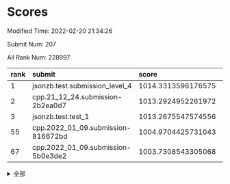 # Scores

Modified Time: 2022-02-20 21:34:26

Submit Num: 207

All Rank Num: 228997

| rank |               submit               |       score        |       sigma        | pk_num |
| :--- | :--------------------------------- | :----------------- | :----------------- | :----- |
| 1    | jsonzb.test.submission_level_4     | 1014.3313596176575 | 0.8513168350710106 | 4424   |
| 2    | cpp.21_12_24.submission-2b2ea0d7   | 1013.2924952261972 | 0.795762185558969  | 4426   |
| 3    | jsonzb.test.test_1                 | 1013.2675547574556 | 0.7918097092501007 | 4428   |
| 55   | cpp.2022_01_09.submission-816672bd | 1004.9704425731043 | 0.7150114092574615 | 4422   |
| 67   | cpp.2022_01_09.submission-5b0e3de2 | 1003.7308543305068 | 0.7297694487752702 | 4428   |


<details>
<summary>全部</summary>

| rank |                 submit                 |       score        |       sigma        | pk_num |
| :--- | :------------------------------------- | :----------------- | :----------------- | :----- |
| 1    | jsonzb.test.submission_level_4         | 1014.3313596176575 | 0.8513168350710106 | 4424   |
| 2    | cpp.21_12_24.submission-2b2ea0d7       | 1013.2924952261972 | 0.795762185558969  | 4426   |
| 3    | jsonzb.test.test_1                     | 1013.2675547574556 | 0.7918097092501007 | 4428   |
| 4    | gobigger.level_3.submission_level_3_4  | 1011.1974089284703 | 0.7593751398020508 | 4418   |
| 5    | gobigger.level_3.submission_level_3_9  | 1011.1789951761968 | 0.7550527458350804 | 4431   |
| 6    | gobigger.level_3.submission_level_3_22 | 1011.0524431741142 | 0.7579450711399467 | 4423   |
| 7    | gobigger.level_3.submission_level_3_11 | 1010.9897236251544 | 0.7506288427465776 | 4420   |
| 8    | gobigger.level_3.submission_level_3_44 | 1010.9695146195933 | 0.7706934754346744 | 4426   |
| 9    | gobigger.level_3.submission_level_3_32 | 1010.8651037079125 | 0.7564092560793751 | 4425   |
| 10   | gobigger.level_3.submission_level_3_42 | 1010.7929644631429 | 0.7833035570458544 | 4431   |
| 11   | gobigger.level_3.submission_level_3_31 | 1010.7823636296414 | 0.7466597651590667 | 4428   |
| 12   | gobigger.level_3.submission_level_3_0  | 1010.7649305392076 | 0.8073468252503367 | 4423   |
| 13   | gobigger.level_3.submission_level_3_1  | 1010.7430667305767 | 0.7780058855916043 | 4423   |
| 14   | gobigger.level_3.submission_level_3_46 | 1010.6887164720065 | 0.7832071458054962 | 4427   |
| 15   | gobigger.level_3.submission_level_3_19 | 1010.6330779260463 | 0.7885084159267615 | 4429   |
| 16   | gobigger.level_3.submission_level_3_14 | 1010.6100376130888 | 0.771042081770713  | 4430   |
| 17   | gobigger.level_3.submission_level_3_29 | 1010.5327173992423 | 0.7643357786434395 | 4428   |
| 18   | gobigger.level_3.submission_level_3_28 | 1010.5007514486028 | 0.7459592982637002 | 4426   |
| 19   | gobigger.level_3.submission_level_3_2  | 1010.4821040406073 | 0.758544792198158  | 4427   |
| 20   | gobigger.level_3.submission_level_3_33 | 1010.4755969398428 | 0.7623907118232509 | 4426   |
| 21   | gobigger.level_3.submission_level_3_40 | 1010.393039044144  | 0.7540923547368734 | 4430   |
| 22   | gobigger.level_3.submission_level_3_48 | 1010.2838418757137 | 0.771945879984697  | 4422   |
| 23   | gobigger.level_3.submission_level_3_8  | 1010.1521940090922 | 0.7749885988982683 | 4422   |
| 24   | gobigger.level_3.submission_level_3_18 | 1010.1257162642831 | 0.7574283098533585 | 4427   |
| 25   | gobigger.level_3.submission_level_3_37 | 1010.0741340927635 | 0.7694261089952057 | 4424   |
| 26   | gobigger.level_3.submission_level_3_35 | 1010.0722990972431 | 0.7732857908466146 | 4423   |
| 27   | gobigger.level_3.submission_level_3_17 | 1010.0708230021562 | 0.7352845222142502 | 4421   |
| 28   | gobigger.level_3.submission_level_3_15 | 1010.0673660801829 | 0.7548265172431441 | 4425   |
| 29   | gobigger.level_3.submission_level_3_43 | 1010.0483739893431 | 0.7826111265539912 | 4430   |
| 30   | gobigger.level_3.submission_level_3_26 | 1009.9586498966697 | 0.7680851974831835 | 4431   |
| 31   | gobigger.level_3.submission_level_3_30 | 1009.9578367111997 | 0.7628105482550874 | 4421   |
| 32   | gobigger.level_3.submission_level_3_39 | 1009.9327013958856 | 0.7684524879150675 | 4425   |
| 33   | gobigger.level_3.submission_level_3_25 | 1009.8197821865166 | 0.7492134266626563 | 4427   |
| 34   | gobigger.level_3.submission_level_3_5  | 1009.8017851873834 | 0.7698471498235353 | 4427   |
| 35   | gobigger.level_3.submission_level_3_10 | 1009.7850323698553 | 0.7584358220345301 | 4425   |
| 36   | gobigger.level_3.submission_level_3_6  | 1009.7765419373693 | 0.754968362458676  | 4423   |
| 37   | gobigger.level_3.submission_level_3_27 | 1009.7515876069741 | 0.7396360834777684 | 4425   |
| 38   | gobigger.level_3.submission_level_3_38 | 1009.7333010331738 | 0.7921864667553923 | 4424   |
| 39   | gobigger.level_3.submission_level_3_47 | 1009.6581460184136 | 0.7364975199140084 | 4425   |
| 40   | gobigger.level_3.submission_level_3_24 | 1009.6262510483175 | 0.7724403523519253 | 4426   |
| 41   | gobigger.level_3.submission_level_3_16 | 1009.4767192965761 | 0.755173163548312  | 4430   |
| 42   | gobigger.level_3.submission_level_3_3  | 1009.4663177392359 | 0.7441457309744498 | 4429   |
| 43   | gobigger.level_3.submission_level_3_13 | 1009.4246933000524 | 0.7547123437956617 | 4424   |
| 44   | gobigger.level_3.submission_level_3_36 | 1009.0231325899705 | 0.7420454217699045 | 4423   |
| 45   | gobigger.level_3.submission_level_3_34 | 1008.9652718383851 | 0.7381120161017884 | 4422   |
| 46   | gobigger.level_3.submission_level_3_49 | 1008.8690434996311 | 0.7571786212245822 | 4428   |
| 47   | gobigger.level_3.submission_level_3_41 | 1008.8250098225321 | 0.7595216909503235 | 4423   |
| 48   | gobigger.level_3.submission_level_3_20 | 1008.7124022605501 | 0.7389401473243256 | 4424   |
| 49   | gobigger.level_3.submission_level_3_23 | 1008.6148127173354 | 0.7515151078559068 | 4423   |
| 50   | gobigger.level_3.submission_level_3_45 | 1008.3713432844106 | 0.7657331410520981 | 4423   |
| 51   | gobigger.level_3.submission_level_3_21 | 1008.3407553461299 | 0.7293932693424285 | 4426   |
| 52   | gobigger.level_3.submission_level_3_12 | 1008.1441722455861 | 0.7497792569763838 | 4427   |
| 53   | gobigger.level_3.submission_level_3_7  | 1008.0902676329189 | 0.7387794661966085 | 4422   |
| 54   | gobigger.level_1.submission_level_1_2  | 1005.4850458615268 | 0.7268708464392782 | 4426   |
| 55   | cpp.2022_01_09.submission-816672bd     | 1004.9704425731043 | 0.7150114092574615 | 4422   |
| 56   | gobigger.level_1.submission_level_1_31 | 1004.9592977653527 | 0.7374895106819459 | 4427   |
| 57   | gobigger.level_1.submission_level_1_41 | 1004.7245916447214 | 0.7199287022634108 | 4425   |
| 58   | gobigger.level_1.submission_level_1_43 | 1004.5267230323966 | 0.7343376495685339 | 4423   |
| 59   | gobigger.level_1.submission_level_1_47 | 1004.0237632952833 | 0.7115629988196844 | 4424   |
| 60   | gobigger.level_1.submission_level_1_6  | 1004.0220051790394 | 0.7247119066780451 | 4423   |
| 61   | gobigger.level_1.submission_level_1_4  | 1004.0103195019217 | 0.7229811642061978 | 4427   |
| 62   | gobigger.level_1.submission_level_1_15 | 1003.9320956218803 | 0.7164138711929089 | 4425   |
| 63   | gobigger.level_1.submission_level_1_11 | 1003.8750331943974 | 0.7236233039234228 | 4425   |
| 64   | gobigger.level_1.submission_level_1_26 | 1003.8742045240697 | 0.7297590754867944 | 4427   |
| 65   | gobigger.level_1.submission_level_1_44 | 1003.809070755903  | 0.7149037119801528 | 4423   |
| 66   | gobigger.level_1.submission_level_1_16 | 1003.751868696799  | 0.711815713741686  | 4428   |
| 67   | cpp.2022_01_09.submission-5b0e3de2     | 1003.7308543305068 | 0.7297694487752702 | 4428   |
| 68   | gobigger.level_1.submission_level_1_18 | 1003.72651619084   | 0.7272398464742239 | 4429   |
| 69   | gobigger.level_1.submission_level_1_5  | 1003.6728484779293 | 0.7233415193837955 | 4424   |
| 70   | gobigger.level_1.submission_level_1_45 | 1003.5309643420534 | 0.7108387680439777 | 4423   |
| 71   | gobigger.level_1.submission_level_1_8  | 1003.4723170914639 | 0.7259784867317322 | 4422   |
| 72   | gobigger.level_1.submission_level_1_13 | 1003.4570453058794 | 0.7129790826616348 | 4428   |
| 73   | gobigger.level_1.submission_level_1_46 | 1003.3244815456803 | 0.714972575301651  | 4424   |
| 74   | gobigger.level_1.submission_level_1_48 | 1003.2771289124062 | 0.7072548709997992 | 4425   |
| 75   | gobigger.level_1.submission_level_1_37 | 1003.2527073109926 | 0.716660485490538  | 4423   |
| 76   | gobigger.level_1.submission_level_1_40 | 1003.2362391407202 | 0.7156099629973708 | 4424   |
| 77   | gobigger.level_1.submission_level_1_21 | 1003.2357528670376 | 0.703118998181004  | 4427   |
| 78   | gobigger.level_1.submission_level_1_32 | 1003.1792173346084 | 0.7172872319209989 | 4423   |
| 79   | gobigger.level_1.submission_level_1_42 | 1003.1788486958088 | 0.7144778118039327 | 4429   |
| 80   | gobigger.level_1.submission_level_1_17 | 1003.1748239081186 | 0.7088296970028362 | 4421   |
| 81   | gobigger.level_1.submission_level_1_14 | 1003.1475087241885 | 0.7178326722505657 | 4421   |
| 82   | gobigger.level_1.submission_level_1_10 | 1003.0738296659991 | 0.7270023106003223 | 4424   |
| 83   | gobigger.level_1.submission_level_1_36 | 1003.047472086531  | 0.7190692174139421 | 4431   |
| 84   | gobigger.level_1.submission_level_1_25 | 1002.959555524254  | 0.7117343200282796 | 4425   |
| 85   | gobigger.level_1.submission_level_1_22 | 1002.9535817421709 | 0.7172305538053064 | 4425   |
| 86   | gobigger.level_1.submission_level_1_35 | 1002.9453942670517 | 0.7167580737832958 | 4426   |
| 87   | gobigger.level_1.submission_level_1_0  | 1002.9339056506248 | 0.718252883829975  | 4421   |
| 88   | gobigger.level_1.submission_level_1_39 | 1002.9326905382044 | 0.7161431657532602 | 4428   |
| 89   | gobigger.level_1.submission_level_1_27 | 1002.9042637667476 | 0.7258441872739044 | 4425   |
| 90   | gobigger.level_1.submission_level_1_38 | 1002.8933703937245 | 0.7232704372610045 | 4424   |
| 91   | gobigger.level_1.submission_level_1_23 | 1002.8634109974508 | 0.7044509491461174 | 4426   |
| 92   | gobigger.level_1.submission_level_1_34 | 1002.8608884944481 | 0.704590674213383  | 4423   |
| 93   | gobigger.level_1.submission_level_1_7  | 1002.7712446696072 | 0.7132047919949049 | 4416   |
| 94   | gobigger.level_1.submission_level_1_24 | 1002.7491675724731 | 0.7153645118358356 | 4427   |
| 95   | gobigger.level_1.submission_level_1_20 | 1002.703845253872  | 0.714482411465345  | 4425   |
| 96   | gobigger.level_1.submission_level_1_19 | 1002.6837099179398 | 0.7098719282127449 | 4422   |
| 97   | gobigger.level_1.submission_level_1_30 | 1002.6731875482479 | 0.7074131554118097 | 4423   |
| 98   | gobigger.level_1.submission_level_1_12 | 1002.6484281115996 | 0.7142034745318049 | 4423   |
| 99   | gobigger.level_1.submission_level_1_9  | 1002.6437594350305 | 0.712443230589393  | 4423   |
| 100  | gobigger.level_1.submission_level_1_49 | 1002.5542778073735 | 0.7152104322493483 | 4428   |
| 101  | gobigger.level_1.submission_level_1_3  | 1002.5167224493628 | 0.7109923264939092 | 4427   |
| 102  | gobigger.level_1.submission_level_1_33 | 1002.1583705467712 | 0.7157049715121755 | 4425   |
| 103  | gobigger.level_1.submission_level_1_29 | 1002.1261747660734 | 0.704034665115901  | 4420   |
| 104  | gobigger.level_1.submission_level_1_28 | 1001.3371192136112 | 0.7115673589566002 | 4425   |
| 105  | gobigger.level_1.submission_level_1_1  | 1001.0633593294026 | 0.7064792703437951 | 4425   |
| 106  | gobigger.random.submission_random_12   | 997.4597609204897  | 0.7094145767811117 | 4428   |
| 107  | gobigger.random.submission_random_10   | 997.4310999530575  | 0.6981903366502606 | 4425   |
| 108  | gobigger.random.submission_random_29   | 997.0689362583868  | 0.7024364645171791 | 4426   |
| 109  | gobigger.random.submission_random_28   | 996.890033938462   | 0.7135476148333332 | 4424   |
| 110  | gobigger.random.submission_random_22   | 996.8363370729905  | 0.7114124040368395 | 4421   |
| 111  | gobigger.random.submission_random_8    | 996.7016933087074  | 0.7039396375766119 | 4427   |
| 112  | gobigger.random.submission_random_1    | 996.3862242803879  | 0.7034325359725377 | 4424   |
| 113  | gobigger.random.submission_random_15   | 996.3618481405981  | 0.6973917623982091 | 4425   |
| 114  | gobigger.random.submission_random_33   | 996.3560428349575  | 0.7139151228128803 | 4422   |
| 115  | gobigger.random.submission_random_49   | 996.3467990781902  | 0.6928674864649257 | 4423   |
| 116  | gobigger.random.submission_random_5    | 996.3391086089144  | 0.7086256587910638 | 4428   |
| 117  | gobigger.random.submission_random_24   | 996.2404813672011  | 0.7124127863264068 | 4419   |
| 118  | gobigger.random.submission_random_17   | 996.229195158529   | 0.7053929735690307 | 4426   |
| 119  | gobigger.random.submission_random_11   | 996.210102187677   | 0.7201598183628968 | 4421   |
| 120  | gobigger.random.submission_random_23   | 996.2084580303622  | 0.7003545447026283 | 4428   |
| 121  | gobigger.random.submission_random_30   | 996.1788477328058  | 0.707431571408371  | 4422   |
| 122  | gobigger.random.submission_random_43   | 996.0655299897128  | 0.7252427012708753 | 4425   |
| 123  | gobigger.random.submission_random_46   | 996.0571226407061  | 0.7166794945142224 | 4425   |
| 124  | gobigger.random.submission_random_32   | 996.0497464901399  | 0.7232111448775876 | 4426   |
| 125  | gobigger.random.submission_random_19   | 996.0493618834804  | 0.7035866370787822 | 4429   |
| 126  | gobigger.random.submission_random_25   | 996.0038006633819  | 0.7126198110884094 | 4426   |
| 127  | gobigger.random.submission_random_38   | 995.8499351302384  | 0.717276438177931  | 4425   |
| 128  | gobigger.random.submission_random_44   | 995.8327820788727  | 0.7107402956654914 | 4430   |
| 129  | gobigger.random.submission_random_45   | 995.8090474580661  | 0.7193204248931016 | 4428   |
| 130  | gobigger.random.submission_random_13   | 995.7832094420055  | 0.71016523871707   | 4428   |
| 131  | gobigger.random.submission_random_31   | 995.7556143215515  | 0.7170730325946444 | 4419   |
| 132  | gobigger.random.submission_random_9    | 995.7376986953143  | 0.7078077050571281 | 4424   |
| 133  | gobigger.random.submission_random_18   | 995.7364055634476  | 0.7098579892323406 | 4428   |
| 134  | gobigger.random.submission_random_26   | 995.7313907768853  | 0.708835716557614  | 4425   |
| 135  | gobigger.random.submission_random_42   | 995.7104787559923  | 0.7102156093492746 | 4427   |
| 136  | gobigger.random.submission_random_36   | 995.7016043120896  | 0.7071400942869934 | 4424   |
| 137  | gobigger.random.submission_random_27   | 995.6982639237561  | 0.7037592303554343 | 4430   |
| 138  | gobigger.random.submission_random_40   | 995.6411374705635  | 0.7127317131697252 | 4424   |
| 139  | gobigger.random.submission_random_6    | 995.63785904602    | 0.7222754159846637 | 4426   |
| 140  | gobigger.random.submission_random_47   | 995.6347150869503  | 0.7193993114312389 | 4422   |
| 141  | gobigger.random.submission_random_7    | 995.5815536758076  | 0.702046574914241  | 4427   |
| 142  | gobigger.random.submission_random_16   | 995.5768058733775  | 0.7099244690682556 | 4421   |
| 143  | gobigger.random.submission_random_14   | 995.505083069424   | 0.7105956046968676 | 4422   |
| 144  | gobigger.random.submission_random_2    | 995.4285988674268  | 0.710227353799603  | 4425   |
| 145  | gobigger.random.submission_random_21   | 995.4195704753015  | 0.7087048976740489 | 4422   |
| 146  | gobigger.random.submission_random_0    | 995.3404705735944  | 0.696091072648266  | 4429   |
| 147  | gobigger.random.submission_random_37   | 995.3119601285737  | 0.7221272887080176 | 4427   |
| 148  | gobigger.random.submission_random_48   | 995.3042756854052  | 0.7115638051806576 | 4427   |
| 149  | gobigger.random.submission_random_35   | 995.056342751129   | 0.7157673742799506 | 4424   |
| 150  | gobigger.random.submission_random_20   | 995.0222010875744  | 0.7213751695975733 | 4423   |
| 151  | gobigger.random.submission_random_4    | 994.9057454588878  | 0.7231951850577985 | 4419   |
| 152  | gobigger.random.submission_random_3    | 994.8151120749964  | 0.7139120063443873 | 4420   |
| 153  | gobigger.random.submission_random_39   | 994.7526769575909  | 0.7148013233903411 | 4422   |
| 154  | gobigger.random.submission_random_34   | 994.3835820498656  | 0.7094066644078856 | 4430   |
| 155  | gobigger.random.submission_random_41   | 994.3637252480801  | 0.7381667673399915 | 4430   |
| 156  | gobigger.level_2.submission_level_2_16 | 993.9672874072307  | 0.7538994490979007 | 4429   |
| 157  | gobigger.level_2.submission_level_2_15 | 993.929240993104   | 0.7260322336739911 | 4429   |
| 158  | gobigger.level_2.submission_level_2_22 | 993.7723142562276  | 0.723719804675035  | 4429   |
| 159  | gobigger.level_2.submission_level_2_30 | 993.55118308999    | 0.7242628704583985 | 4426   |
| 160  | gobigger.level_2.submission_level_2_42 | 993.467094042723   | 0.7336769368549254 | 4427   |
| 161  | gobigger.level_2.submission_level_2_18 | 993.3567401060276  | 0.7350955020487079 | 4421   |
| 162  | gobigger.level_2.submission_level_2_47 | 993.3449879477566  | 0.7295393598156886 | 4426   |
| 163  | gobigger.level_2.submission_level_2_38 | 993.2866489682477  | 0.751990190834856  | 4422   |
| 164  | gobigger.level_2.submission_level_2_10 | 993.2247862606738  | 0.728239363698824  | 4426   |
| 165  | gobigger.level_2.submission_level_2_7  | 993.1403323937249  | 0.733197895301741  | 4423   |
| 166  | gobigger.level_2.submission_level_2_13 | 993.1369316424758  | 0.7313291545611516 | 4427   |
| 167  | gobigger.level_2.submission_level_2_33 | 993.0430418287397  | 0.7354226174207124 | 4423   |
| 168  | gobigger.level_2.submission_level_2_34 | 992.9841273597243  | 0.7380271205892246 | 4421   |
| 169  | gobigger.level_2.submission_level_2_2  | 992.9540146310743  | 0.7442629431207385 | 4425   |
| 170  | gobigger.level_2.submission_level_2_37 | 992.9361614015938  | 0.7315736644142443 | 4422   |
| 171  | gobigger.level_2.submission_level_2_26 | 992.767339157668   | 0.7206189201124803 | 4429   |
| 172  | gobigger.level_2.submission_level_2_28 | 992.7645394991779  | 0.7458479888935307 | 4422   |
| 173  | gobigger.level_2.submission_level_2_21 | 992.7467328576959  | 0.733749036010268  | 4426   |
| 174  | gobigger.level_2.submission_level_2_12 | 992.5688684820523  | 0.7478815450781989 | 4422   |
| 175  | gobigger.level_2.submission_level_2_5  | 992.5161900079469  | 0.7401562521642052 | 4428   |
| 176  | gobigger.level_2.submission_level_2_19 | 992.5078135390357  | 0.7382538270957053 | 4425   |
| 177  | gobigger.level_2.submission_level_2_6  | 992.5038487805501  | 0.7557905520000493 | 4424   |
| 178  | gobigger.level_2.submission_level_2_14 | 992.4493088608825  | 0.7468084846018361 | 4426   |
| 179  | gobigger.level_2.submission_level_2_1  | 992.3915884213196  | 0.738199626570272  | 4431   |
| 180  | gobigger.level_2.submission_level_2_23 | 992.2572973643767  | 0.7538489778282941 | 4424   |
| 181  | gobigger.level_2.submission_level_2_40 | 992.2491263615324  | 0.7480829960182185 | 4427   |
| 182  | gobigger.level_2.submission_level_2_11 | 992.2065093232519  | 0.746002032409123  | 4424   |
| 183  | gobigger.level_2.submission_level_2_25 | 992.1815333394238  | 0.7282997363881891 | 4421   |
| 184  | gobigger.level_2.submission_level_2_9  | 992.165913374702   | 0.7453798726356949 | 4421   |
| 185  | gobigger.level_2.submission_level_2_41 | 992.1412535114991  | 0.7494014286645532 | 4424   |
| 186  | gobigger.level_2.submission_level_2_45 | 992.0816104094343  | 0.7529497374093056 | 4425   |
| 187  | gobigger.level_2.submission_level_2_43 | 991.9188864585527  | 0.7349372311126372 | 4425   |
| 188  | gobigger.level_2.submission_level_2_3  | 991.9141237632218  | 0.7610568618411698 | 4427   |
| 189  | gobigger.level_2.submission_level_2_48 | 991.9081375662314  | 0.7530034287767686 | 4426   |
| 190  | gobigger.level_2.submission_level_2_46 | 991.7369103429178  | 0.7425320932013626 | 4424   |
| 191  | gobigger.level_2.submission_level_2_4  | 991.7129749850623  | 0.7364588525277297 | 4430   |
| 192  | gobigger.level_2.submission_level_2_0  | 991.6990117744978  | 0.7546324837539982 | 4424   |
| 193  | gobigger.level_2.submission_level_2_29 | 991.581465240769   | 0.748200620580612  | 4427   |
| 194  | gobigger.level_2.submission_level_2_36 | 991.4723771487575  | 0.7864766881917671 | 4428   |
| 195  | gobigger.level_2.submission_level_2_20 | 991.399905219893   | 0.7345982334869994 | 4424   |
| 196  | gobigger.level_2.submission_level_2_31 | 991.3965207825177  | 0.7663976091242862 | 4429   |
| 197  | gobigger.level_2.submission_level_2_24 | 991.2925465736678  | 0.7412148949307867 | 4424   |
| 198  | gobigger.level_2.submission_level_2_49 | 991.2737247507756  | 0.7327043468151772 | 4426   |
| 199  | gobigger.level_2.submission_level_2_35 | 991.1853018100442  | 0.7739287615422148 | 4426   |
| 200  | gobigger.level_2.submission_level_2_8  | 991.1492908426351  | 0.7464362976251377 | 4425   |
| 201  | gobigger.level_2.submission_level_2_39 | 991.0898500357821  | 0.7697791657650425 | 4424   |
| 202  | gobigger.level_2.submission_level_2_32 | 990.8816458560391  | 0.7498966460247491 | 4423   |
| 203  | gobigger.level_2.submission_level_2_17 | 990.7117651413158  | 0.7803059133589932 | 4429   |
| 204  | gobigger.level_2.submission_level_2_44 | 990.5681196013488  | 0.758103709050949  | 4427   |
| 205  | gobigger.level_2.submission_level_2_27 | 989.5792266263576  | 0.7743595598175805 | 4422   |
| 206  | gobigger.none.submission_none_1        | 978.5047351029187  | 1.245963029704147  | 4429   |
| 207  | gobigger.none.submission_none_0        | 976.845049569232   | 1.3985621847139127 | 4420   |

</details>